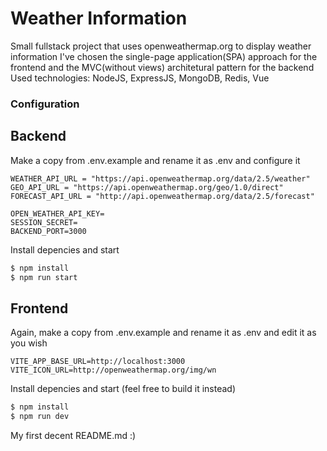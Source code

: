 # Weather Information

Small fullstack project that uses openweathermap.org to display weather information
I've chosen the single-page application(SPA) approach for the frontend and the MVC(without views) architetural pattern for the backend
Used technologies: NodeJS, ExpressJS, MongoDB, Redis, Vue

### Configuration

## Backend

Make a copy from .env.example and rename it as .env and configure it
```
WEATHER_API_URL = "https://api.openweathermap.org/data/2.5/weather"
GEO_API_URL = "https://api.openweathermap.org/geo/1.0/direct"
FORECAST_API_URL = "http://api.openweathermap.org/data/2.5/forecast"

OPEN_WEATHER_API_KEY=
SESSION_SECRET=
BACKEND_PORT=3000
```

Install depencies and start
```bash
$ npm install
$ npm run start
```

## Frontend

Again, make a copy from .env.example and rename it as .env and edit it as you wish
```
VITE_APP_BASE_URL=http://localhost:3000
VITE_ICON_URL=http://openweathermap.org/img/wn
```

Install depencies and start (feel free to build it instead)
```bash
$ npm install
$ npm run dev
```

My first decent README.md :)
